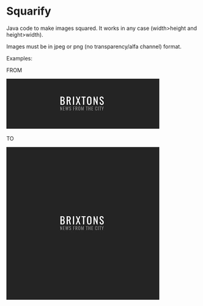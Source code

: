 # Squarify
Java code to make images squared. It works in any case (width>height and height>width).

Images must be in jpeg or png (no transparency/alfa channel) format.

Examples:

FROM

![Alt text](Examples/example.jpg?raw=true "Original image")

TO

![Alt text](Examples/example.jpg_squared.jpg?raw=true "Original image")
